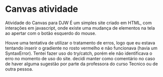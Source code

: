 # Canvas atividade
 Atividade do Canvas para DJW
É um simples site criado em HTML, com interações em javascript, onde existe uma mudança de elementos na tela ao apertar com o botão esquerdo do mouse.

Houve uma tentativa de utilizar o tratamento de erros, logo que eu estava tentando inserir o gradiente no rosto vermelho e não funcionava (havia um SyntaxError). Tentei fazer uso do try/catch, porém ele não identificava o erro no momento de uso do site. decidi manter como comentário no caso de haver alguma sugestão por parte da professora do curso Tecnico ou de outra pessoa.


